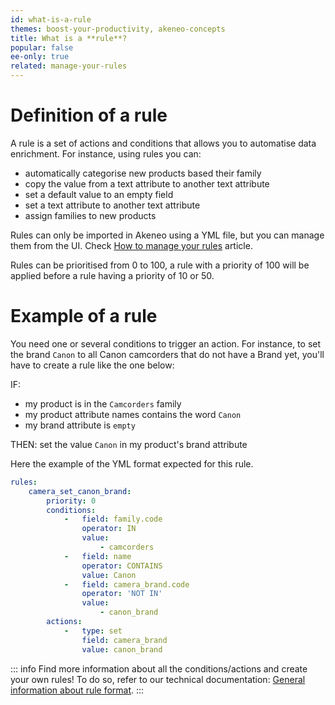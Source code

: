 ```yaml
---
id: what-is-a-rule
themes: boost-your-productivity, akeneo-concepts
title: What is a **rule**?
popular: false
ee-only: true
related: manage-your-rules
---
```


# Definition of a rule

A rule is a set of actions and conditions that allows you to automatise data enrichment. 
For instance, using rules you can:
- automatically categorise new products based their family
- copy the value from a text attribute to another text attribute
- set a default value to an empty field
- set a text attribute to another text attribute
- assign families to new products

Rules can only be imported in Akeneo using a YML file, but you can manage them from the UI. Check [How to manage your rules](manage-your-rules.html) article. 

Rules can be prioritised from 0 to 100, a rule with a priority of 100 will be applied before a rule having a priority of 10 or 50.

# Example of a rule

You need one or several conditions to trigger an action. For instance, to set the brand `Canon` to all Canon camcorders that do not have a Brand yet, you'll have to create a rule like the one below:

IF:
- my product is in the `Camcorders` family
- my product attribute names contains the word `Canon`
- my brand attribute is `empty` 

THEN:
set the value `Canon` in my product's brand attribute 

Here the example of the YML format expected for this rule.

```yaml
rules:
    camera_set_canon_brand:
        priority: 0
        conditions:
            -   field: family.code
                operator: IN
                value:
                    - camcorders
            -   field: name
                operator: CONTAINS
                value: Canon
            -   field: camera_brand.code
                operator: 'NOT IN'
                value:
                    - canon_brand
        actions:
            -   type: set
                field: camera_brand
                value: canon_brand
``` 
::: info
Find more information about all the conditions/actions and create your own rules! To do so, refer to our technical documentation: [General information about rule format](https://docs.akeneo.com/2.3/manipulate_pim_data/rule/general_information_on_rule_format.html#enrichment-rule-structure).
:::

